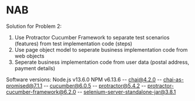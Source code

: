 # NAB

Solution for Problem 2:

1. Use Protractor Cucumber Framework to separate test scenarios (features) from test implementation code (steps)
2. Use page object model to seperate business implementation code from web objects
3. Seperate business implementation code from user data (postal address, payment details)


Software versions:
Node.js v13.6.0
NPM v6.13.6
-- chai@4.2.0
-- chai-as-promised@7.1.1
-- cucumber@6.0.5
-- protractor@5.4.2
-- protractor-cucumber-framework@6.2.0
-- selenium-server-standalone-jar@3.8.1
